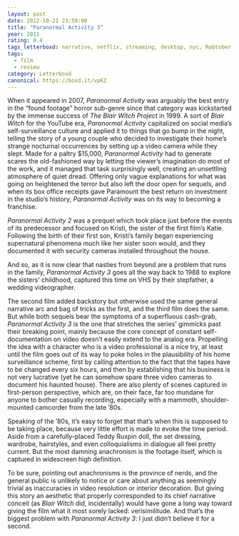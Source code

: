 ```yaml
---
layout: post 
date: 2012-10-21 23:59:00
title: "Paranormal Activity 3"
year: 2011
rating: 0.4
tags_letterboxd: narrative, netflix, streaming, desktop, nyc, Robtober
tags:
  - film
  - review
category: Letterboxd
canonical: https://boxd.it/vpKZ
---
```


When it appeared in 2007, <cite>Paranormal Activity</cite> was arguably the best entry in the “found footage” horror sub-genre since that category was kickstarted by the immense success of <cite>The Blair Witch Project</cite> in 1999. A sort of <cite>Blair Witch</cite> for the YouTube era, <cite>Paranormal Activity</cite> capitalized on social media’s self-surveillance culture and applied it to things that go bump in the night, telling the story of a young couple who decided to investigate their home’s strange nocturnal occurrences by setting up a video camera while they slept. Made for a paltry $15,000, <cite>Paranormal Activity</cite> had to generate scares the old-fashioned way by letting the viewer’s imagination do most of the work, and it managed that task surprisingly well, creating an unsettling atmosphere of quiet dread. Offering only vague explanations for what was going on heightened the terror but also left the door open for sequels, and when its box office receipts gave Paramount the best return on investment in the studio’s history, <cite>Paranormal Activity</cite> was on its way to becoming a franchise.

<cite>Paranormal Activity 2</cite> was a prequel which took place just before the events of its predecessor and focused on Kristi, the sister of the first film’s Katie. Following the birth of their first son, Kristi’s family began experiencing supernatural phenomena much like her sister soon would, and they documented it with security cameras installed throughout the house.

And so, as it is now clear that nasties from beyond are a problem that runs in the family, <cite>Paranormal Activity 3</cite> goes all the way back to 1988 to explore the sisters’ childhood, captured this time on VHS by their stepfather, a wedding videographer.

The second film added backstory but otherwise used the same general narrative arc and bag of tricks as the first, and the third film does the same. But while both sequels bear the symptoms of a superfluous cash-grab, <cite>Paranormal Activity 3</cite> is the one that stretches the series’ gimmicks past their breaking point, mainly because the core concept of constant self-documentation on video doesn’t easily extend to the analog era. Propelling the idea with a character who is a video professional is a nice try, at least until the film goes out of its way to poke holes in the plausibility of his home surveillance scheme, first by calling attention to the fact that the tapes have to be changed every six hours, and then by establishing that his business is not very lucrative (yet he can somehow spare three video cameras to document his haunted house). There are also plenty of scenes captured in first-person perspective, which are, on their face, far too mundane for anyone to bother casually recording, especially with a mammoth, shoulder-mounted camcorder from the late ’80s.

Speaking of the ’80s, it’s easy to forget that that’s when this is supposed to be taking place, because very little effort is made to evoke the time period. Aside from a carefully-placed Teddy Ruxpin doll, the set dressing, wardrobe, hairstyles, and even colloquialisms in dialogue all feel pretty current. But the most damning anachronism is the footage itself, which is captured in widescreen high definition.

To be sure, pointing out anachronisms is the province of nerds, and the general public is unlikely to notice or care about anything as seemingly trivial as inaccuracies in video resolution or interior decoration. But giving this story an aesthetic that properly corresponded to its chief narrative conceit (as <cite>Blair Witch</cite> did, incidentally) would have gone a long way toward giving the film what it most sorely lacked: verisimilitude. And that’s the biggest problem with <cite>Paranormal Activity 3</cite>: I just didn’t believe it for a second.